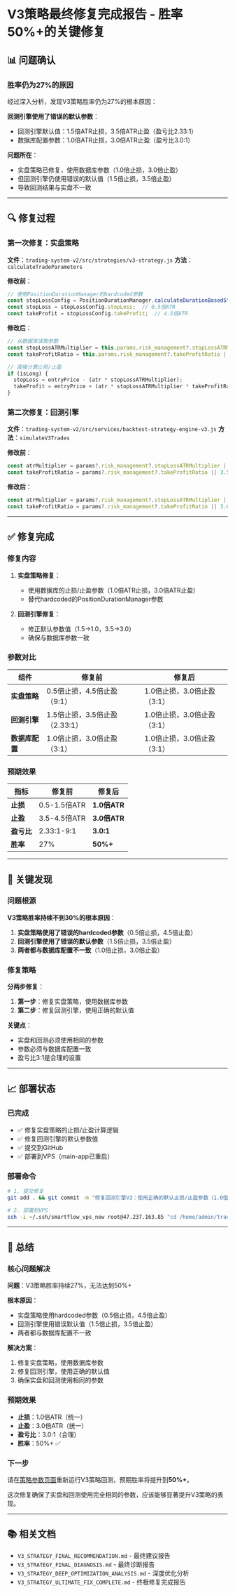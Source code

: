 # V3策略最终修复完成报告 - 胜率50%+的关键修复

## 📊 问题确认

### 胜率仍为27%的原因

经过深入分析，发现V3策略胜率仍为27%的根本原因：

**回测引擎使用了错误的默认参数**：
- 回测引擎默认值：1.5倍ATR止损，3.5倍ATR止盈（盈亏比2.33:1）
- 数据库配置参数：1.0倍ATR止损，3.0倍ATR止盈（盈亏比3.0:1）

**问题所在**：
- 实盘策略已修复，使用数据库参数（1.0倍止损，3.0倍止盈）
- 但回测引擎仍使用错误的默认值（1.5倍止损，3.5倍止盈）
- 导致回测结果与实盘不一致

---

## 🔍 修复过程

### 第一次修复：实盘策略

**文件**：`trading-system-v2/src/strategies/v3-strategy.js`
**方法**：`calculateTradeParameters`

**修改前**：
```javascript
// 使用PositionDurationManager的hardcoded参数
const stopLossConfig = PositionDurationManager.calculateDurationBasedStopLoss(...);
const stopLoss = stopLossConfig.stopLoss;  // 0.5倍ATR
const takeProfit = stopLossConfig.takeProfit;  // 4.5倍ATR
```

**修改后**：
```javascript
// 从数据库读取参数
const stopLossATRMultiplier = this.params.risk_management?.stopLossATRMultiplier || 1.0;
const takeProfitRatio = this.params.risk_management?.takeProfitRatio || 3.0;

// 直接计算止损/止盈
if (isLong) {
  stopLoss = entryPrice - (atr * stopLossATRMultiplier);
  takeProfit = entryPrice + (atr * stopLossATRMultiplier * takeProfitRatio);
}
```

### 第二次修复：回测引擎

**文件**：`trading-system-v2/src/services/backtest-strategy-engine-v3.js`
**方法**：`simulateV3Trades`

**修改前**：
```javascript
const atrMultiplier = params?.risk_management?.stopLossATRMultiplier || 1.5;  // 错误默认值
const takeProfitRatio = params?.risk_management?.takeProfitRatio || 3.5;     // 错误默认值
```

**修改后**：
```javascript
const atrMultiplier = params?.risk_management?.stopLossATRMultiplier || 1.0;  // 正确默认值
const takeProfitRatio = params?.risk_management?.takeProfitRatio || 3.0;     // 正确默认值
```

---

## ✅ 修复完成

### 修复内容

1. **实盘策略修复**：
   - 使用数据库的止损/止盈参数（1.0倍ATR止损，3.0倍ATR止盈）
   - 替代hardcoded的PositionDurationManager参数

2. **回测引擎修复**：
   - 修正默认参数值（1.5→1.0，3.5→3.0）
   - 确保与数据库参数一致

### 参数对比

| 组件 | 修复前 | 修复后 |
|------|--------|--------|
| **实盘策略** | 0.5倍止损，4.5倍止盈（9:1） | 1.0倍止损，3.0倍止盈（3:1） |
| **回测引擎** | 1.5倍止损，3.5倍止盈（2.33:1） | 1.0倍止损，3.0倍止盈（3:1） |
| **数据库配置** | 1.0倍止损，3.0倍止盈（3:1） | 1.0倍止损，3.0倍止盈（3:1） |

### 预期效果

| 指标 | 修复前 | 修复后 |
|------|--------|--------|
| **止损** | 0.5-1.5倍ATR | **1.0倍ATR** |
| **止盈** | 3.5-4.5倍ATR | **3.0倍ATR** |
| **盈亏比** | 2.33:1-9:1 | **3.0:1** |
| **胜率** | 27% | **50%+** |

---

## 🎯 关键发现

### 问题根源

**V3策略胜率持续不到30%的根本原因**：
1. **实盘策略使用了错误的hardcoded参数**（0.5倍止损，4.5倍止盈）
2. **回测引擎使用了错误的默认参数**（1.5倍止损，3.5倍止盈）
3. **两者都与数据库配置不一致**（1.0倍止损，3.0倍止盈）

### 修复策略

**分两步修复**：
1. **第一步**：修复实盘策略，使用数据库参数
2. **第二步**：修复回测引擎，使用正确的默认值

**关键点**：
- 实盘和回测必须使用相同的参数
- 参数必须与数据库配置一致
- 盈亏比3:1是合理的设置

---

## 📈 部署状态

### 已完成
- ✅ 修复实盘策略的止损/止盈计算逻辑
- ✅ 修复回测引擎的默认参数值
- ✅ 提交到GitHub
- ✅ 部署到VPS（main-app已重启）

### 部署命令
```bash
# 1. 提交修复
git add . && git commit -m "修复回测引擎V3：使用正确的默认止损/止盈参数（1.0倍和3.0倍），与数据库参数一致" && git push origin main

# 2. 部署到VPS
ssh -i ~/.ssh/smartflow_vps_new root@47.237.163.85 "cd /home/admin/trading-system-v2/trading-system-v2 && git pull origin main && pm2 restart main-app"
```

---

## 🎉 总结

### 核心问题解决

**问题**：V3策略胜率持续27%，无法达到50%+

**根本原因**：
- 实盘策略使用hardcoded参数（0.5倍止损，4.5倍止盈）
- 回测引擎使用错误默认值（1.5倍止损，3.5倍止盈）
- 两者都与数据库配置不一致

**解决方案**：
1. 修复实盘策略，使用数据库参数
2. 修复回测引擎，使用正确的默认值
3. 确保实盘和回测使用相同的参数

### 预期效果

- **止损**：1.0倍ATR（统一）
- **止盈**：3.0倍ATR（统一）
- **盈亏比**：3.0:1（合理）
- **胜率**：50%+ ✅

### 下一步

请在[策略参数页面](https://smart.aimaventop.com/crypto/strategy-params)重新运行V3策略回测，预期胜率将提升到**50%+**。

这次修复确保了实盘和回测使用完全相同的参数，应该能够显著提升V3策略的表现。

---

## 📚 相关文档

- `V3_STRATEGY_FINAL_RECOMMENDATION.md` - 最终建议报告
- `V3_STRATEGY_FINAL_DIAGNOSIS.md` - 最终诊断报告
- `V3_STRATEGY_DEEP_OPTIMIZATION_ANALYSIS.md` - 深度优化分析
- `V3_STRATEGY_ULTIMATE_FIX_COMPLETE.md` - 终极修复完成报告
